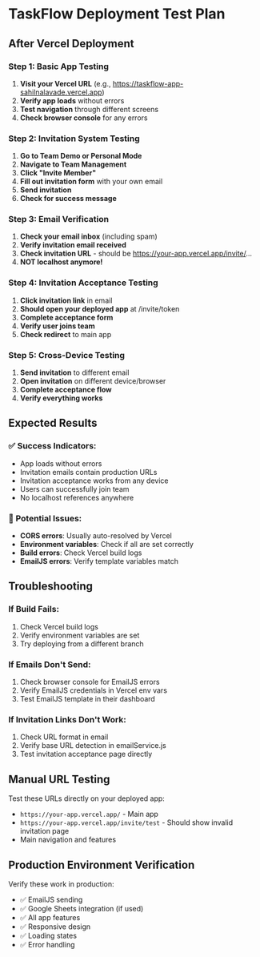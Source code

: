 # TaskFlow Deployment Test Plan

## After Vercel Deployment

### Step 1: Basic App Testing
1. **Visit your Vercel URL** (e.g., https://taskflow-app-sahilnalavade.vercel.app)
2. **Verify app loads** without errors
3. **Test navigation** through different screens
4. **Check browser console** for any errors

### Step 2: Invitation System Testing
1. **Go to Team Demo or Personal Mode**
2. **Navigate to Team Management**
3. **Click "Invite Member"**
4. **Fill out invitation form** with your own email
5. **Send invitation**
6. **Check for success message**

### Step 3: Email Verification
1. **Check your email inbox** (including spam)
2. **Verify invitation email received**
3. **Check invitation URL** - should be https://your-app.vercel.app/invite/...
4. **NOT localhost anymore!**

### Step 4: Invitation Acceptance Testing
1. **Click invitation link** in email
2. **Should open your deployed app** at /invite/token
3. **Complete acceptance form**
4. **Verify user joins team**
5. **Check redirect** to main app

### Step 5: Cross-Device Testing
1. **Send invitation** to different email
2. **Open invitation** on different device/browser
3. **Complete acceptance flow**
4. **Verify everything works**

## Expected Results

### ✅ Success Indicators:
- App loads without errors
- Invitation emails contain production URLs
- Invitation acceptance works from any device
- Users can successfully join team
- No localhost references anywhere

### 🚨 Potential Issues:
- **CORS errors**: Usually auto-resolved by Vercel
- **Environment variables**: Check if all are set correctly
- **Build errors**: Check Vercel build logs
- **EmailJS errors**: Verify template variables match

## Troubleshooting

### If Build Fails:
1. Check Vercel build logs
2. Verify environment variables are set
3. Try deploying from a different branch

### If Emails Don't Send:
1. Check browser console for EmailJS errors
2. Verify EmailJS credentials in Vercel env vars
3. Test EmailJS template in their dashboard

### If Invitation Links Don't Work:
1. Check URL format in email
2. Verify base URL detection in emailService.js
3. Test invitation acceptance page directly

## Manual URL Testing

Test these URLs directly on your deployed app:
- `https://your-app.vercel.app/` - Main app
- `https://your-app.vercel.app/invite/test` - Should show invalid invitation page
- Main navigation and features

## Production Environment Verification

Verify these work in production:
- ✅ EmailJS sending
- ✅ Google Sheets integration (if used)
- ✅ All app features
- ✅ Responsive design
- ✅ Loading states
- ✅ Error handling